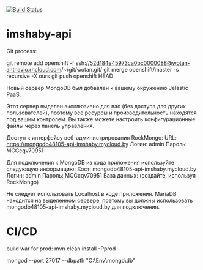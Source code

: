 ﻿
[![Build Status](https://travis-ci.org/childRon/imshaby-api.svg?branch=master)](https://travis-ci.org/childRon/imshaby-api)

# imshaby-api


Git process:

git remote add openshift -f ssh://52d184e45973ca0bc0000088@wotan-anthavio.rhcloud.com/~/git/wotan.git/
git merge openshift/master -s recursive -X ours
git push openshift HEAD

 Новый сервер MongoDB был добавлен к вашему окружению Jelastic PaaS. 
 
 Этот сервер выделен эксклюзивно для вас (без доступа для других пользователей), поэтому все ресурсы и производительность находятся под вашим контролем. Вы также можете настроить конфигурационные файлы через панель управления. 

 Доступ к интерфейсу веб-администрирования RockMongo: 
 URL: https://mongodb48105-api-imshaby.mycloud.by 
 Логин: admin 
 Пароль: MCGcqv70951
 
 Для подключения к MongoDB из кода приложения используйте следующую информацию: 
 Хост: mongodb48105-api-imshaby.mycloud.by 
 Логин: admin 
 Пароль: MCGcqv70951 
 База данных: (создайте, используя RockMongo)
 
 Не следует использовать Localhost в коде приложения. MariaDB находится на выделенном сервере, поэтому вы должны использовать mongodb48105-api-imshaby.mycloud.by для подключения.
 

#  CI/CD

build war for prod: mvn clean install -Pprod

mongod --port 27017 --dbpath "C:\Env\mongo\db"



